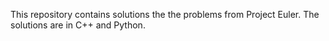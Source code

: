 This repository contains solutions the the problems from Project Euler.  The solutions are in C++ and Python.
